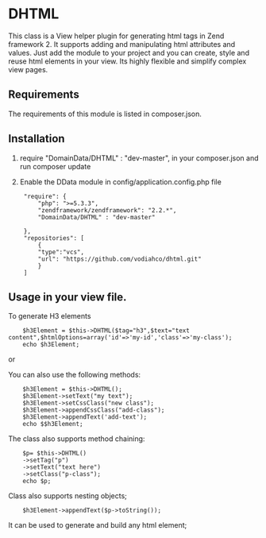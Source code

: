 DHTML
=====

This class is a View helper plugin for generating html tags in Zend framework 2.
It supports adding and manipulating html attributes and values.
Just add the module to your project and you can create, style and reuse html elements in your view.
Its highly flexible and simplify complex view pages.

## Requirements
The requirements of this module is listed in composer.json.
## Installation
1. require "DomainData/DHTML" : "dev-master", in your composer.json and run composer update
2. Enable the DData module in config/application.config.php file

        "require": {
            "php": ">=5.3.3",
            "zendframework/zendframework": "2.2.*",
            "DomainData/DHTML" : "dev-master"

        },
        "repositories": [
            {
            "type":"vcs",
            "url": "https://github.com/vodiahco/dhtml.git"
            }
        ]

## Usage in your view file.
To generate H3 elements

        $h3Element = $this->DHTML($tag="h3",$text="text content",$htmlOptions=array('id'=>'my-id','class'=>'my-class');
        echo $h3Element;
or
    
You can also use the following methods:

        $h3Element = $this->DHTML();
        $h3Element->setText("my text");
        $h3Element->setCssClass("new class");
        $h3Element->appendCssClass("add-class");
        $h3Element->appendText('add-text');
        echo $$h3Element;

The class also supports method chaining:

        $p= $this->DHTML()
        ->setTag("p")
        ->setText("text here")
        ->setClass("p-class");
        echo $p;


Class also supports nesting objects;

        $h3Element->appendText($p->toString());

It can be used to generate and build any html element;



